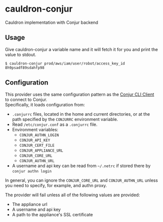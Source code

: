 # cauldron-conjur

Cauldron implementation with Conjur backend

## Usage

Give cauldron-conjur a variable name and it will fetch it for you and print
the value to stdout.

```sh-session
$ cauldron-conjur prod/aws/iam/user/robot/access_key_id
8h9psadf89sdahfp98
```

## Configuration

This provider uses the same configuration pattern as the [Conjur CLI
Client](https://github.com/conjurinc/api-ruby#configuration) to connect to Conjur.  
Specifically, it loads configuration from:

 * `.conjurrc` files, located in the home and current directories, or at the 
    path specified by the `CONJURRC` environment variable.
 * Read `/etc/conjur.conf` as a `.conjurrc` file.
 * Environment variables:
    * `CONJUR_AUTHN_LOGIN`
    * `CONJUR_API_KEY`
    * `CONJUR_CERT_FILE`
    * `CONJUR_APPLIANCE_URL`
    * `CONJUR_CORE_URL`
    * `CONJUR_AUTHN_URL`
 * A username and api key can be read from `~/.netrc` if stored there by
    `conjur authn login`

In general, you can ignore the `CONJUR_CORE_URL` and `CONJUR_AUTHN_URL` unless
you need to specify, for example, and authn proxy.

The provider will fail unless all of the following values are provided:

 * The appliance url
 * A username and api key
 * A path to the appliance's SSL certificate


